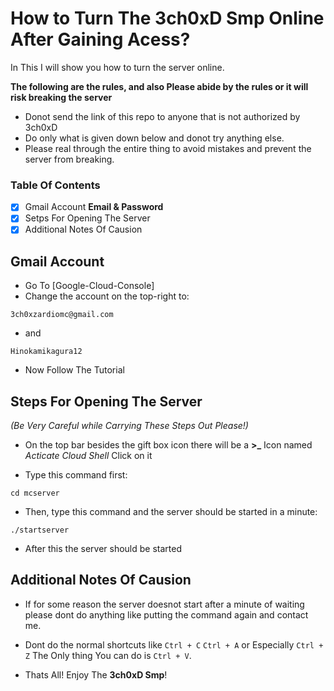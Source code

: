 # How to Turn The 3ch0xD Smp Online After Gaining Acess?

In This I will show you how to turn the server online.

**The following are the rules, and also Please abide by the rules or it will risk breaking the server**
- Donot send the link of this repo to anyone that is not authorized by 3ch0xD
- Do only what is given down below and donot try anything else.
- Please real through the entire thing to avoid mistakes and prevent the server from breaking.

### Table Of Contents
- [x] Gmail Account **Email & Password**
- [x] Setps For Opening The Server
- [x] Additional Notes Of Causion

## Gmail Account
* Go To [Google-Cloud-Console]
* Change the account on the top-right to:
```
3ch0xzardiomc@gmail.com
```
* and
```
Hinokamikagura12
```
* Now Follow The Tutorial

## Steps For Opening The Server
*(Be Very Careful while Carrying These Steps Out Please!)*

* On the top bar besides the gift box icon there will be a **>_** Icon named *Acticate Cloud Shell* Click on it

* Type this command first:
```
cd mcserver
```

* Then, type this command and the server should be started in a minute:
```
./startserver
```

* After this the server should be started

## Additional Notes Of Causion

- If for some reason the server doesnot start after a minute of waiting please dont do anything like putting the command again and contact me.

- Dont do the normal shortcuts like `Ctrl + C` `Ctrl + A` or Especially `Ctrl + Z` The Only thing You can do is `Ctrl + V`.

- Thats All! Enjoy The **3ch0xD Smp**!